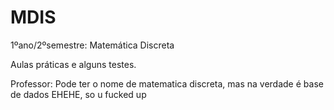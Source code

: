 # MDIS
1ºano/2ºsemestre: Matemática Discreta

Aulas práticas e alguns testes. 

Professor: Pode ter o nome de matematica discreta, mas na verdade é base de dados EHEHE, so u fucked up
